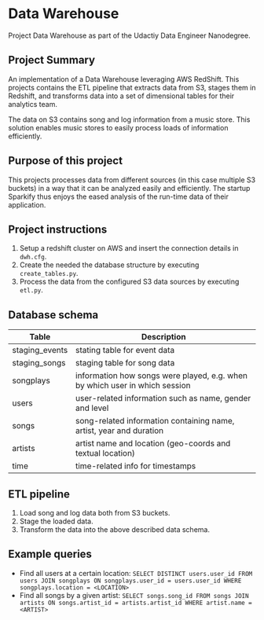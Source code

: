 # Data Warehouse

Project Data Warehouse as part of the Udactiy Data Engineer Nanodegree.

## Project Summary
An implementation of a Data Warehouse leveraging AWS RedShift. This projects contains the ETL pipeline that extracts data from S3, stages them in Redshift, and transforms data into a set of dimensional tables for their analytics team.

The data on S3 contains song and log information from a music store. This solution enables music stores to easily process loads of information efficiently.

## Purpose of this project
This projects processes data from different sources (in this case multiple S3 buckets) in a way that it can be analyzed easily and efficiently. The startup Sparkify thus enjoys the eased analysis of the run-time data of their application.

## Project instructions
1. Setup a redshift cluster on AWS and insert the connection details in `dwh.cfg`.
2. Create the needed the database structure by executing `create_tables.py`.
3. Process the data from the configured S3 data sources by executing `etl.py`.

## Database schema
| Table | Description |
| ---- | ---- |
| staging_events | stating table for event data |
| staging_songs | staging table for song data |
| songplays | information how songs were played, e.g. when by which user in which session | 
| users | user-related information such as name, gender and level | 
| songs | song-related information containing name, artist, year and duration | 
| artists | artist name and location (geo-coords and textual location) | 
| time | time-related info for timestamps | 

## ETL pipeline
1. Load song and log data both from S3 buckets.
2. Stage the loaded data.
3. Transform the data into the above described data schema.

## Example queries

* Find all users at a certain location: ```SELECT DISTINCT users.user_id FROM users JOIN songplays ON songplays.user_id = users.user_id WHERE songplays.location = <LOCATION>```
* Find all songs by a given artist: ```SELECT songs.song_id FROM songs JOIN artists ON songs.artist_id = artists.artist_id WHERE artist.name = <ARTIST>```